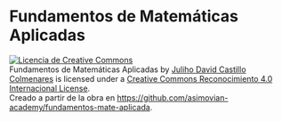 # Fundamentos de Matemáticas Aplicadas

<a rel="license" href="http://creativecommons.org/licenses/by/4.0/"><img alt="Licencia de Creative Commons" style="border-width:0" src="https://i.creativecommons.org/l/by/4.0/88x31.png" /></a><br /><span xmlns:dct="http://purl.org/dc/terms/" property="dct:title">Fundamentos de Matemáticas Aplicadas</span> by <a xmlns:cc="http://creativecommons.org/ns#" href="www.asimovian.academy" property="cc:attributionName" rel="cc:attributionURL">Juliho David Castillo Colmenares</a> is licensed under a <a rel="license" href="http://creativecommons.org/licenses/by/4.0/">Creative Commons Reconocimiento 4.0 Internacional License</a>.<br />Creado a partir de la obra en <a xmlns:dct="http://purl.org/dc/terms/" href="https://github.com/asimovian-academy/fundamentos-mate-aplicada" rel="dct:source">https://github.com/asimovian-academy/fundamentos-mate-aplicada</a>.

